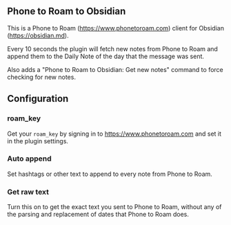 ## Phone to Roam to Obsidian

This is a Phone to Roam (https://www.phonetoroam.com) client for Obsidian
(https://obsidian.md).

Every 10 seconds the plugin will fetch new notes from Phone to Roam and append
them to the Daily Note of the day that the message was sent.

Also adds a "Phone to Roam to Obsidian: Get new notes" command to force checking
for new notes.

## Configuration

### roam_key

Get your `roam_key` by signing in to https://www.phonetoroam.com and set it in
the plugin settings.

### Auto append

Set hashtags or other text to append to every note from Phone to Roam.

### Get raw text

Turn this on to get the exact text you sent to Phone to Roam, without any of the
parsing and replacement of dates that Phone to Roam does.